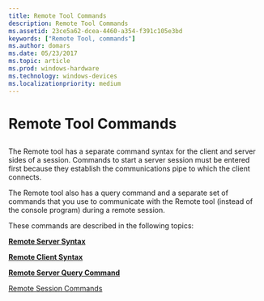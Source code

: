 ```yaml
---
title: Remote Tool Commands
description: Remote Tool Commands
ms.assetid: 23ce5a62-dcea-4460-a354-f391c105e3bd
keywords: ["Remote Tool, commands"]
ms.author: domars
ms.date: 05/23/2017
ms.topic: article
ms.prod: windows-hardware
ms.technology: windows-devices
ms.localizationpriority: medium
---
```


# Remote Tool Commands


## <span id="ddk_remote_tool_commands_dtools"></span><span id="DDK_REMOTE_TOOL_COMMANDS_DTOOLS"></span>


The Remote tool has a separate command syntax for the client and server sides of a session. Commands to start a server session must be entered first because they establish the communications pipe to which the client connects.

The Remote tool also has a query command and a separate set of commands that you use to communicate with the Remote tool (instead of the console program) during a remote session.

These commands are described in the following topics:

[**Remote Server Syntax**](remote-server-syntax.md)

[**Remote Client Syntax**](remote-client-syntax.md)

[**Remote Server Query Command**](remote-server-query-command.md)

[Remote Session Commands](remote-session-commands.md)

 

 





